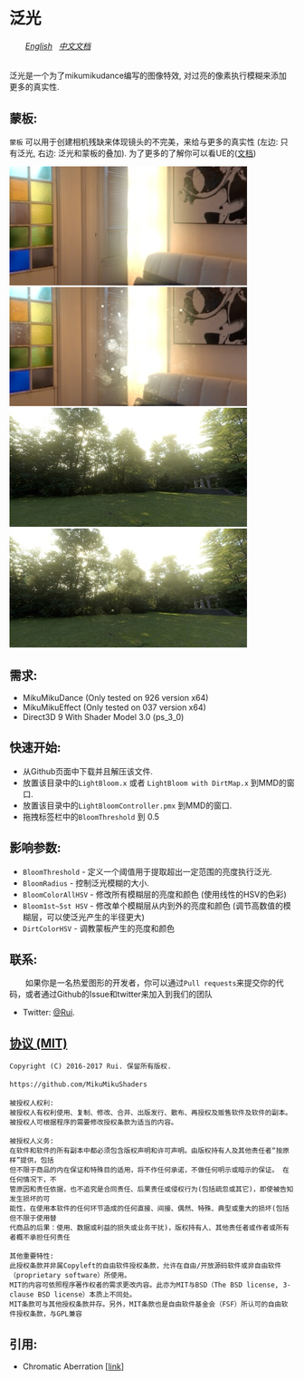 泛光
========
###### 　　[English](https://github.com/MikuMikuShaders/LightBloom/blob/master/README.md) &nbsp; [中文文档](https://github.com/MikuMikuShaders/LightBloom/blob/master/README_chs.md)
泛光是一个为了mikumikudance编写的图像特效, 对过亮的像素执行模糊来添加更多的真实性.

蒙板:
-----------
`蒙板` 可以用于创建相机残缺来体现镜头的不完美，来给与更多的真实性 (左边: 只有泛光, 右边: 泛光和蒙板的叠加). 为了更多的了解你可以看UE的([文档](https://docs.unrealengine.com/latest/CHN/Engine/Rendering/PostProcessEffects/Bloom/index.html))

[![link text](./Screenshots/1_small.jpg)](https://raw.githubusercontent.com/MikuMikuShaders/LightBloom/master/Screenshots/1.jpg)
[![link text](./Screenshots/2_small.jpg)](https://raw.githubusercontent.com/MikuMikuShaders/LightBloom/master/Screenshots/2.jpg)
[![link text](./Screenshots/3_small.jpg)](https://raw.githubusercontent.com/MikuMikuShaders/LightBloom/master/Screenshots/3.jpg)
[![link text](./Screenshots/4_small.jpg)](https://raw.githubusercontent.com/MikuMikuShaders/LightBloom/master/Screenshots/4.jpg)

需求:
-----------
* MikuMikuDance (Only tested on 926 version x64)
* MikuMikuEffect (Only tested on 037 version x64)
* Direct3D 9 With Shader Model 3.0 (ps_3_0)

快速开始:
-----------
* 从Github页面中下载并且解压该文件.
* 放置该目录中的`LightBloom.x` 或者 `LightBloom with DirtMap.x` 到MMD的窗口.
* 放置该目录中的`LightBloomController.pmx` 到MMD的窗口.
* 拖拽标签栏中的`BloomThreshold` 到 0.5

影响参数:
-----------
* `BloomThreshold` - 定义一个阈值用于提取超出一定范围的亮度执行泛光.
* `BloomRadius` - 控制泛光模糊的大小.
* `BloomColorAllHSV` - 修改所有模糊层的亮度和颜色 (使用线性的HSV的色彩)
* `Bloom1st~5st HSV` - 修改单个模糊层从内到外的亮度和颜色 (调节高数值的模糊层，可以使泛光产生的半径更大)
* `DirtColorHSV` - 调教蒙板产生的亮度和颜色

联系:
------------
　　如果你是一名热爱图形的开发者，你可以通过`Pull requests`来提交你的代码，或者通过Github的Issue和twitter来加入到我们的团队

* Twitter: [@Rui](https://twitter.com/Rui_cg).

[协议 (MIT)](https://raw.githubusercontent.com/MikuMikuShaders/LightBloom/master/LICENSE.txt)
-------------------------------------------------------------------------------
	Copyright (C) 2016-2017 Rui. 保留所有版权.

	https://github.com/MikuMikuShaders

	被授权人权利:
	被授权人有权利使用、复制、修改、合并、出版发行、散布、再授权及贩售软件及软件的副本。
	被授权人可根据程序的需要修改授权条款为适当的内容。

	被授权人义务:
	在软件和软件的所有副本中都必须包含版权声明和许可声明。由版权持有人及其他责任者“按原样”提供，包括
	但不限于商品的内在保证和特殊目的适用，将不作任何承诺，不做任何明示或暗示的保证。 在任何情况下，不
	管原因和责任依据，也不追究是合同责任、后果责任或侵权行为(包括疏忽或其它)，即使被告知发生损坏的可
	能性，在使用本软件的任何环节造成的任何直接、间接、偶然、特殊、典型或重大的损坏(包括但不限于使用替
	代商品的后果：使用、数据或利益的损失或业务干扰)，版权持有人、其他责任者或作者或所有者概不承担任何责任

	其他重要特性:
	此授权条款并非属Copyleft的自由软件授权条款，允许在自由/开放源码软件或非自由软件（proprietary software）所使用。
	MIT的内容可依照程序著作权者的需求更改内容。此亦为MIT与BSD（The BSD license, 3-clause BSD license）本质上不同处。
	MIT条款可与其他授权条款并存。另外，MIT条款也是自由软件基金会（FSF）所认可的自由软件授权条款，与GPL兼容

引用:
-----------
* Chromatic Aberration \[[link](https://twitter.com/nnnnoby/status/818710634682585088)\]
